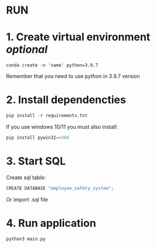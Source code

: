 # RUN 

# 1. Create virtual environment  *optional*
    conda create -n 'name' python=3.9.7

Remember that you need to use python in 3.9.7 version

# 2. Install dependencties 
```python 
pip install -r requirements.txt
```
If you use windows 10/11 you must also install: 

```python 
pip install pywin32==304
```
# 3. Start SQL 
Create sql table: 
```python 
CREATE DATABASE "employee_safety_system";
```
Or import .sql file 


# 4. Run application 
    python3 main.py
